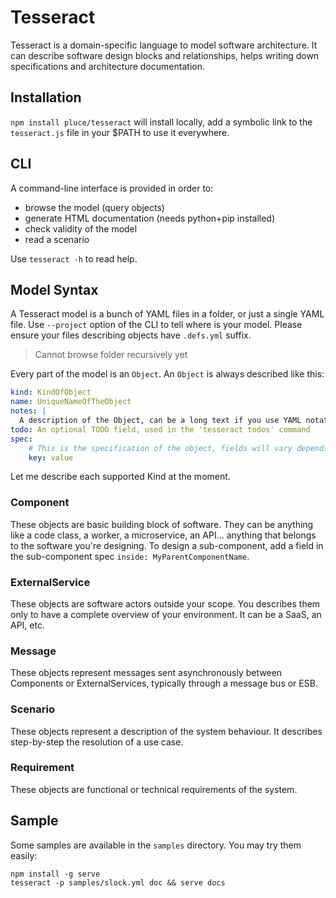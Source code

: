 # Tesseract

Tesseract is a domain-specific language to model software architecture. It can describe software design blocks and relationships, helps writing down specifications and architecture documentation.

## Installation

`npm install pluce/tesseract` will install locally, add a symbolic link to the `tesseract.js` file in your $PATH to use it everywhere.

## CLI

A command-line interface is provided in order to:

- browse the model (query objects)
- generate HTML documentation (needs python+pip installed)
- check validity of the model
- read a scenario

Use `tesseract -h` to read help.

## Model Syntax

A Tesseract model is a bunch of YAML files in a folder, or just a single YAML file. Use `--project` option of the CLI to tell where is your model. Please ensure your files describing objects have `.defs.yml` suffix.

>Cannot browse folder recursively yet

Every part of the model is an `Object`. An `Object` is always described like this:

```yaml
kind: KindOfObject
name: UniqueNameOfTheObject
notes: |
  A description of the Object, can be a long text if you use YAML notation
todo: An optional TODO field, used in the 'tesseract todos' command
spec:
    # This is the specification of the object, fields will vary depending on object kind
    key: value
```

Let me describe each supported Kind at the moment.

### Component

These objects are basic building block of software. They can be anything like a code class, a worker, a microservice, an API... anything that belongs to the software you're designing.
To design a sub-component, add a field in the sub-component spec `inside: MyParentComponentName`.

### ExternalService

These objects are software actors outside your scope. You describes them only to have a complete overview of your environment. It can be a SaaS, an API, etc.

### Message

These objects represent messages sent asynchronously between Components or ExternalServices, typically through a message bus or ESB.

### Scenario

These objects represent a description of the system behaviour. It describes step-by-step the resolution of a use case.

### Requirement

These objects are functional or technical requirements of the system.

## Sample

Some samples are available in the `samples` directory. You may try them easily:

```shell
npm install -g serve
tesseract -p samples/slock.yml doc && serve docs
```

